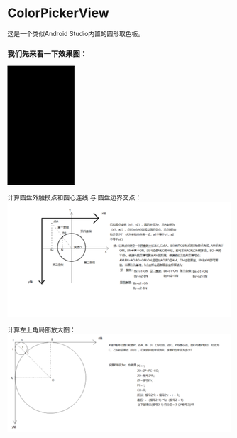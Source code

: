 # ColorPickerView
这是一个类似Android Studio内置的圆形取色板。

### 我们先来看一下效果图：
<img src="https://github.com/BlockWen/ColorPickerView/blob/master/pics_readme/last.gif?raw=true" width="30%" height="30%" />

计算圆盘外触摸点和圆心连线 与 圆盘边界交点：
![图片名称](https://github.com/BlockWen/ColorPickerView/blob/master/pics_readme/calculateNearestCoordinate.png?raw=true)

计算左上角局部放大图：
![图片名称](https://github.com/BlockWen/ColorPickerView/blob/master/pics_readme/calculateTopLeftCornerCircle.png?raw=true)
